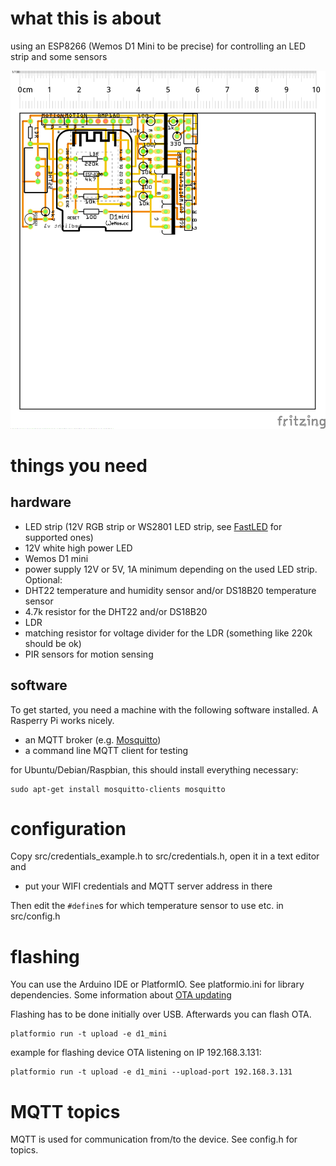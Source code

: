 # what this is about
using an ESP8266 (Wemos D1 Mini to be precise) for controlling an LED strip and some sensors

![schematic](schematic.png)  

# things you need
## hardware
* LED strip (12V RGB strip or WS2801 LED strip, see [FastLED](https://github.com/FastLED/FastLED) for supported ones)
* 12V white high power LED
* Wemos D1 mini
* power supply 12V or 5V, 1A minimum depending on the used LED strip.
Optional:
* DHT22 temperature and humidity sensor and/or DS18B20 temperature sensor
* 4.7k resistor for the DHT22 and/or DS18B20
* LDR 
* matching resistor for voltage divider for the LDR (something like 220k should be ok)
* PIR sensors for motion sensing

## software
To get started, you need a machine with the following software installed. A Rasperry Pi works nicely.
* an MQTT broker (e.g. [Mosquitto](https://mosquitto.org/))
* a command line MQTT client for testing

for Ubuntu/Debian/Raspbian, this should install everything necessary:
```
sudo apt-get install mosquitto-clients mosquitto
```

# configuration
Copy src/credentials_example.h to src/credentials.h, open it in a text editor and 
* put your WIFI credentials and MQTT server address in there

Then edit the `#define`s for which temperature sensor to use etc. in src/config.h

# flashing 
You can use the Arduino IDE or PlatformIO. See platformio.ini for library dependencies.
Some information about [OTA updating](http://docs.platformio.org/en/stable/platforms/espressif8266.html#over-the-air-ota-update)

Flashing has to be done initially over USB. Afterwards you can flash OTA.
```
platformio run -t upload -e d1_mini
```

example for flashing device OTA listening on IP 192.168.3.131:
```
platformio run -t upload -e d1_mini --upload-port 192.168.3.131
```
# MQTT topics
MQTT is used for communication from/to the device. See config.h for topics.

